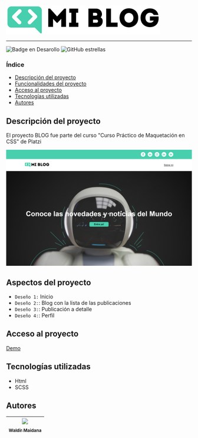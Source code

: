 ![Logo de AluraFlix](./image/logo--dark.png)  

<hr>  

![Badge en Desarollo](https://img.shields.io/badge/Estado-En%20desarrollo-green)
![GitHub estrellas](https://img.shields.io/github/stars/zidjian?style=social)  
### Índice  

- [Descripción del proyecto](#Descripción-del-proyecto) 
- [Funcionalidades del proyecto](#Funcionalidades-del-proyecto)  
- [Acceso al proyecto](#Acceso-al-proyecto)  
- [Tecnologías utilizadas](#Tecnologías-utilizadas)  
- [Autores](#Autores)  
## Descripción del proyecto  

El proyecto BLOG fue parte del curso "Curso Práctico de Maquetación en CSS" de Platzi 

![Mockup de AluraFlix](./image/preview.png)   
## Aspectos del proyecto 
- `Deseño 1:` Inicio
- `Deseño 2:`: Blog con la lista de las publicaciones 
- `Deseño 3:`: Publicación a detalle 
- `Deseño 4:`: Perfil 
## Acceso al proyecto
[Demo](https://zidjian.github.io/blog/)
## Tecnologías utilizadas
- Html
- SCSS
## Autores
| [<img src="https://www.github.com/zidjian.png" width=115><br><sub>Waldir Maidana </sub>](https://github.com/zidjian) |
| :---: |
